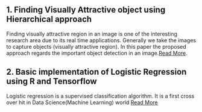 
## 1. Finding Visually Attractive object using Hierarchical approach
Finding visually attractive region in an image is one of the interesting research area due to its real time applications. Generally
we take the images to capture objects (visually attractive region). In this paper the proposed approach regards the important object
detection in an image.[Read More](https://github.com/thoorpukarnakar/thoorpukarnakar.github.io/blob/master/Hierarchical_Clustering-main.pdf).

## 2. Basic implementation of Logistic Regression using R and Tensorflow
Logistic regression is a supervised classification algorithm. It is a first cross over hit in Data Science(Machine Learning) world [Read More](thoorpukarnakar.github.io/Logistic_regression_with_R_tensorflow.html)

